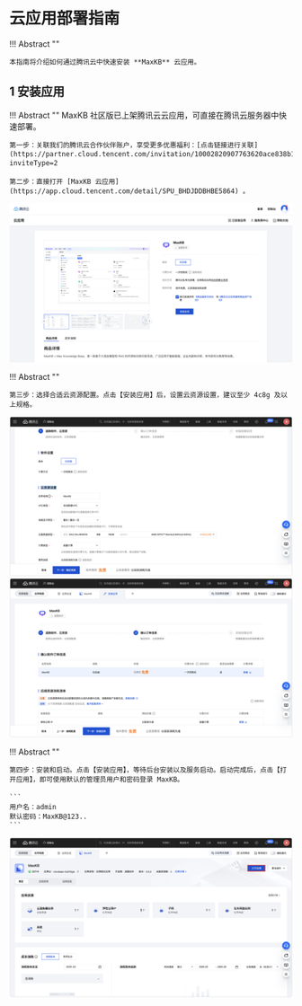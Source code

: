 # 云应用部署指南

!!! Abstract ""

    本指南将介绍如何通过腾讯云中快速安装 **MaxKB** 云应用。

## 1 安装应用

!!! Abstract ""
    MaxKB 社区版已上架腾讯云云应用，可直接在腾讯云服务器中快速部署。

    第一步：关联我们的腾讯云合作伙伴账户，享受更多优惠福利：[点击链接进行关联](https://partner.cloud.tencent.com/invitation/10002820907763620ace838b1?inviteType=2

    第二步：直接打开 [MaxKB 云应用](https://app.cloud.tencent.com/detail/SPU_BHDJDDBHBE5864) 。

![腾讯云应用](../img/index/maxkb_app_cloud.png)

!!! Abstract ""

    第三步：选择合适云资源配置。点击【安装应用】后，设置云资源设置，建议至少 4c8g 及以上规格。

![应用资源](../img/index/app_resource.png)
![应用资源](../img/index/app_resource2.png)



!!! Abstract ""

    第四步：安装和启动。点击【安装应用】，等待后台安装以及服务启动。启动完成后，点击【打开应用】，即可使用默认的管理员用户和密码登录 MaxKB。

    ```
    用户名：admin
    默认密码：MaxKB@123..
    ```
![安装](../img/index/open_maxkb_app.png)

